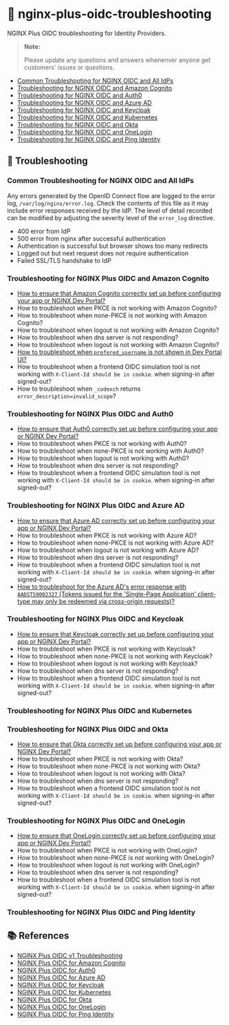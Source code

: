 # 💊 nginx-plus-oidc-troubleshooting

NGINX Plus OIDC troubleshooting for Identity Providers.

> **Note:**
>
> Please update any questions and answers whenenver anyone get customers' issues or questions.

- [Common Troubleshooting for NGINX OIDC and All IdPs](#common-troubleshooting-for-nginx-plus-oidc-and-all-idps)
- [Troubleshooting for NGINX OIDC and Amazon Cognito](#troubleshooting-for-nginx-plus-oidc-and-amazon-cognito)
- [Troubleshooting for NGINX OIDC and Auth0](#troubleshooting-for-nginx-plus-oidc-and-auth0)
- [Troubleshooting for NGINX OIDC and Azure AD](#troubleshooting-for-nginx-plus-oidc-and-azure-ad)
- [Troubleshooting for NGINX OIDC and Keycloak](#troubleshooting-for-nginx-plus-oidc-and-keycloak)
- [Troubleshooting for NGINX OIDC and Kubernetes](#troubleshooting-for-nginx-plus-oidc-and-kubernetes)
- [Troubleshooting for NGINX OIDC and Okta](#troubleshooting-for-nginx-plus-oidc-and-okta)
- [Troubleshooting for NGINX OIDC and OneLogin](#troubleshooting-for-nginx-plus-oidc-and-onelogin)
- [Troubleshooting for NGINX OIDC and Ping Identity](#troubleshooting-for-nginx-plus-oidc-and-ping-identity)

## 🔧 Troubleshooting

### Common Troubleshooting for NGINX OIDC and All IdPs

Any errors generated by the OpenID Connect flow are logged to the error log, `/var/log/nginx/error.log`. Check the contents of this file as it may include error responses received by the IdP. The level of detail recorded can be modified by adjusting the severity level of the `error_log` directive.

- 400 error from IdP
- 500 error from nginx after successful authentication
- Authentication is successful but browser shows too many redirects
- Logged out but next request does not require authentication
- Failed SSL/TLS handshake to IdP

### Troubleshooting for NGINX Plus OIDC and Amazon Cognito

- [How to ensure that Amazon Cognito correctly set up before configuring your app or NGINX Dev Portal?](./amazon-cognito/001-ensure-cognito-setup-before-your-app.md)
- How to troubleshoot when PKCE is not working with Amazon Cognito?
- How to troubleshoot when none-PKCE is not working with Amazon Cognito?
- How to troubleshoot when logout is not working with Amazon Cognito?
- How to troubleshoot when dns server is not responding?
- How to troubleshoot when logout is not working with Amazon Cognito?
- [How to troubleshoot when `prefered_username` is not shown in Dev Portal UI?](./amazon-cognito/006-prefered-username-not-shown.md)
- How to troubleshoot when a frontend OIDC simulation tool is not working with `X-Client-Id should be in cookie`. when signing-in after signed-out?
- How to troubleshoot when `_codexch` returns `error_description=invalid_scope`?

### Troubleshooting for NGINX Plus OIDC and Auth0

- [How to ensure that Auth0 correctly set up before configuring your app or NGINX Dev Portal?](./auth0/001-ensure-auth0-setup-before-your-app.md)
- How to troubleshoot when PKCE is not working with Auth0?
- How to troubleshoot when none-PKCE is not working with Auth0?
- How to troubleshoot when logout is not working with Auth0?
- How to troubleshoot when dns server is not responding?
- How to troubleshoot when a frontend OIDC simulation tool is not working with `X-Client-Id should be in cookie`. when signing-in after signed-out?

### Troubleshooting for NGINX Plus OIDC and Azure AD

- [How to ensure that Azure AD correctly set up before configuring your app or NGINX Dev Portal?](./azure-ad/001-ensure-azure-ad-setup-before-your-app.md)
- How to troubleshoot when PKCE is not working with Azure AD?
- How to troubleshoot when none-PKCE is not working with Azure AD?
- How to troubleshoot when logout is not working with Azure AD?
- How to troubleshoot when dns server is not responding?
- How to troubleshoot when a frontend OIDC simulation tool is not working with `X-Client-Id should be in cookie`. when signing-in after signed-out?
- [How to troubleshoot for the Azure AD's error response with `AADSTS9002327` (Tokens issued for the 'Single-Page Application' client-type may only be redeemed via cross-origin requests)?](./azure-ad/007-token-endpoint-single-page-app-cross-origin.md)

### Troubleshooting for NGINX Plus OIDC and Keycloak

- [How to ensure that Keycloak correctly set up before configuring your app or NGINX Dev Portal?](./keycloak/001-ensure-keycloak-ad-setup-before-your-app.md)
- How to troubleshoot when PKCE is not working with Keycloak?
- How to troubleshoot when none-PKCE is not working with Keycloak?
- How to troubleshoot when logout is not working with Keycloak?
- How to troubleshoot when dns server is not responding?
- How to troubleshoot when a frontend OIDC simulation tool is not working with `X-Client-Id should be in cookie`. when signing-in after signed-out?

### Troubleshooting for NGINX Plus OIDC and Kubernetes

### Troubleshooting for NGINX Plus OIDC and Okta

- [How to ensure that Okta correctly set up before configuring your app or NGINX Dev Portal?](./okta/001-ensure-okta-ad-setup-before-your-app.md)
- How to troubleshoot when PKCE is not working with Okta?
- How to troubleshoot when none-PKCE is not working with Okta?
- How to troubleshoot when logout is not working with Okta?
- How to troubleshoot when dns server is not responding?
- How to troubleshoot when a frontend OIDC simulation tool is not working with `X-Client-Id should be in cookie`. when signing-in after signed-out?

### Troubleshooting for NGINX Plus OIDC and OneLogin

- [How to ensure that OneLogin correctly set up before configuring your app or NGINX Dev Portal?](./onelogin/001-ensure-onelogin-ad-setup-before-your-app.md)
- How to troubleshoot when PKCE is not working with OneLogin?
- How to troubleshoot when none-PKCE is not working with OneLogin?
- How to troubleshoot when logout is not working with OneLogin?
- How to troubleshoot when dns server is not responding?
- How to troubleshoot when a frontend OIDC simulation tool is not working with `X-Client-Id should be in cookie`. when signing-in after signed-out?

### Troubleshooting for NGINX Plus OIDC and Ping Identity

## 📚 References

- [NGINX Plus OIDC v1 Troubleshooting](https://github.com/nginxinc/nginx-openid-connect#troubleshooting)
- [NGINX Plus OIDC for Amazon Cognito](https://github.com/nginx-openid-connect/nginx-oidc-amazon-cognito)
- [NGINX Plus OIDC for Auth0](https://github.com/nginx-openid-connect/nginx-oidc-auth0)
- [NGINX Plus OIDC for Azure AD](https://github.com/nginx-openid-connect/nginx-oidc-azure-ad)
- [NGINX Plus OIDC for Keycloak](https://github.com/nginx-openid-connect/nginx-oidc-keycloak)
- [NGINX Plus OIDC for Kubernetes](https://github.com/nginx-openid-connect/nginx-oidc-kubernetes)
- [NGINX Plus OIDC for Okta](https://github.com/nginx-openid-connect/nginx-oidc-okta)
- [NGINX Plus OIDC for OneLogin](https://github.com/nginx-openid-connect/nginx-oidc-onelogin)
- [NGINX Plus OIDC for Ping Identity](https://github.com/nginx-openid-connect/nginx-oidc-ping-identity)

